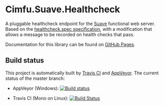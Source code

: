 # Cimfu.Suave.Healthcheck

A pluggable healthcheck endpoint for the [Suave][suave] functional web server. Based on the
[healthcheck.spec specification][hcspec], with a modification that allows a message to be
recorded on health checks that pass.

Documentation for this library can be found on [GitHub Pages][gh].

## Build status

This project is automatically built by [Travis CI][travisci] and [AppVeyor][appveyor]. The current status
of the master branch:

 * AppVeyor (Windows): [![Build status](https://ci.appveyor.com/api/projects/status/d74rs3wagh1mxti1/branch/master?svg=true)][appveyor]

 * Travis CI (Mono on Linux): [![Build Status](https://travis-ci.org/Cimpress-MCP/Cimfu.Suave.Healthcheck.svg?branch=master)][travisci]

  [gh]: https://cimpress-mcp.github.io/Cimfu.Suave.Healthcheck
  [suave]: http://suave.io
  [hcspec]: https://github.com/Cimpress-MCP/healthcheck.spec
  [travisci]: https://travis-ci.org/Cimpress-MCP/Cimfu.Suave.Healthcheck
  [appveyor]: https://ci.appveyor.com/project/neoeinstein/cimfu-suave-healthcheck/branch/master
